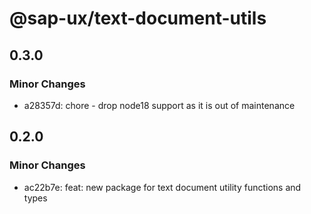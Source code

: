 # @sap-ux/text-document-utils

## 0.3.0

### Minor Changes

-   a28357d: chore - drop node18 support as it is out of maintenance

## 0.2.0

### Minor Changes

-   ac22b7e: feat: new package for text document utility functions and types
